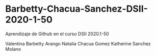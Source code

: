 # Barbetty-Chacua-Sanchez-DSII-2020-1-50
Aprendizaje de Github en el curso DSII 2020.1-50

Valentina Barbetty Arango
Natalia Chacua Gomez
Katherine Sanchez Molano
